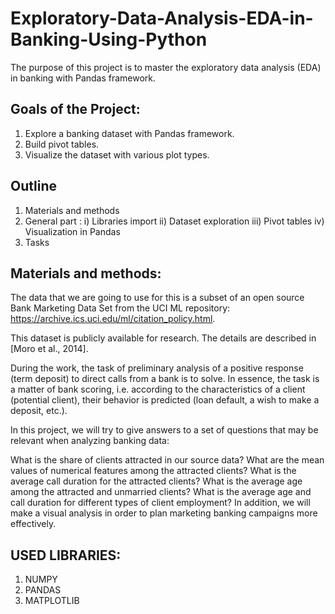 # Exploratory-Data-Analysis-EDA-in-Banking-Using-Python

The purpose of this project is to master the exploratory data analysis (EDA) in banking with Pandas framework.

## Goals of the Project:

1. Explore a banking dataset with Pandas framework.
2. Build pivot tables.
3. Visualize the dataset with various plot types.

## Outline
1. Materials and methods
2. General part :   i) Libraries import  ii) Dataset exploration  iii) Pivot tables  iv) Visualization in Pandas
3. Tasks
  
  
## Materials and methods: 
The data that we are going to use for this is a subset of an open source Bank Marketing Data Set from the UCI ML repository: https://archive.ics.uci.edu/ml/citation_policy.html.

This dataset is publicly available for research. The details are described in [Moro et al., 2014].

During the work, the task of preliminary analysis of a positive response (term deposit) to direct calls from a bank is to solve. In essence, the task is a matter of bank scoring, i.e. according to the characteristics of a client (potential client), their behavior is predicted (loan default, a wish to make a deposit, etc.).

In this project, we will try to give answers to a set of questions that may be relevant when analyzing banking data:

What is the share of clients attracted in our source data?
What are the mean values ​​of numerical features among the attracted clients?
What is the average call duration for the attracted clients?
What is the average age among the attracted and unmarried clients?
What is the average age and call duration for different types of client employment?
In addition, we will make a visual analysis in order to plan marketing banking campaigns more effectively.

## USED LIBRARIES:
1. NUMPY
2. PANDAS
3. MATPLOTLIB

